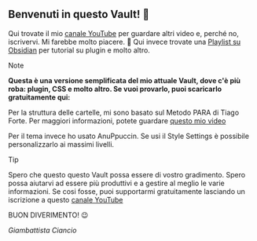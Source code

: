 
## Benvenuti in questo Vault! 👋

Qui trovate il mio [canale YouTube](https://www.youtube.com/@GiambattistaCiancio) per guardare altri video e, perché no, iscrivervi. Mi farebbe molto piacere. 🙏 Qui invece trovate una [Playlist su Obsidian](https://youtube.com/playlist?list=PLZBoOA4enayocyEuWybJw7RLkp749O6RH&si=yxyxNk2HOkQHgr7S) per tutorial su plugin e molto altro. 

> [!note]
> **Questa è una versione semplificata del mio attuale Vault, dove c'è più roba: plugin, CSS e molto altro. Se vuoi provarlo, puoi scaricarlo gratuitamente qui:** 
> 
> 
> Per la struttura delle cartelle, mi sono basato sul Metodo PARA di Tiago Forte. Per maggiori informazioni, potete guardare [questo mio video](https://youtu.be/UhWRNcEvS9M?si=UukActXtE2W64oFC) 
> 
> Per il tema invece ho usato AnuPpuccin. Se usi il Style Settings è possibile personalizzarlo ai massimi livelli.
> 

> [!Tip]
> Spero che questo questo Vault possa essere di vostro gradimento. Spero possa aiutarvi ad essere più produttivi e a gestire al meglio le varie informazioni. Se cosi fosse, puoi supportarmi gratuitamente lasciando un iscrizione a questo [canale YouTube](https://www.youtube.com/@GiambattistaCiancio) 
> 
> BUON DIVERIMENTO! 😉
> 
> _Giambattista Ciancio_




